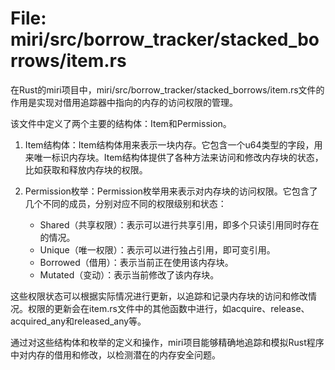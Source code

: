 # File: miri/src/borrow_tracker/stacked_borrows/item.rs

在Rust的miri项目中，miri/src/borrow_tracker/stacked_borrows/item.rs文件的作用是实现对借用追踪器中指向的内存的访问权限的管理。

该文件中定义了两个主要的结构体：Item和Permission。

1. Item结构体：Item结构体用来表示一块内存。它包含一个u64类型的字段，用来唯一标识内存块。Item结构体提供了各种方法来访问和修改内存块的状态，比如获取和释放内存块的权限。

2. Permission枚举：Permission枚举用来表示对内存块的访问权限。它包含了几个不同的成员，分别对应不同的权限级别和状态：
   - Shared（共享权限）：表示可以进行共享引用，即多个只读引用同时存在的情况。
   - Unique（唯一权限）：表示可以进行独占引用，即可变引用。
   - Borrowed（借用）：表示当前正在使用该内存块。
   - Mutated（变动）：表示当前修改了该内存块。

这些权限状态可以根据实际情况进行更新，以追踪和记录内存块的访问和修改情况。权限的更新会在item.rs文件中的其他函数中进行，如acquire、release、acquired_any和released_any等。

通过对这些结构体和枚举的定义和操作，miri项目能够精确地追踪和模拟Rust程序中对内存的借用和修改，以检测潜在的内存安全问题。

